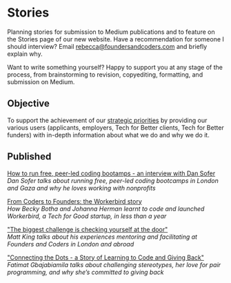 # Stories

Planning stories for submission to Medium publications and to feature on the Stories page of our new website. Have a recommendation for someone I should interview? Email rebecca@foundersandcoders.com and briefly explain why. 

Want to write something yourself? Happy to support you at any stage of the process, from brainstorming to revision, copyediting, formatting, and submission on Medium.

## Objective

To support the achievement of our [strategic priorities](https://github.com/foundersandcoders/hq/blob/master/strategic-priorities.md) by providing our various users (applicants, employers, Tech for Better clients, Tech for Better funders) with in-depth information about what we do and why we do it.

## Published

[How to run free, peer-led coding bootamps - an interview with Dan Sofer](https://medium.freecodecamp.org/how-to-run-free-peer-led-coding-bootcamps-an-interview-with-dan-sofer-3e0a82ed45e)  
_Dan Sofer talks about running free, peer-led coding bootcamps in London and Gaza and why he loves working with nonprofits_

[From Coders to Founders: the Workerbird story](https://code.likeagirl.io/from-coders-to-founders-the-workerbird-story-d62a1cb01c98)  
_How Becky Botha and Johanna Herman learnt to code and launched Workerbird, a Tech for Good startup, in less than a year_

["The biggest challenge is checking yourself at the door"](https://medium.com/founders-coders/user-journey-matt-king-9ee447cff990)  
_Matt King talks about his experiences mentoring and facilitating at Founders and Coders in London and abroad_

["Connecting the Dots - a Story of Learning to Code and Giving Back"](https://medium.freecodecamp.org/connecting-the-dots-a-story-of-learning-to-code-and-giving-back-c8867cdffcb1)   
_Fatimat Gbajabiamila talks about challenging stereotypes, her love for pair programming, and why she’s committed to giving back_
